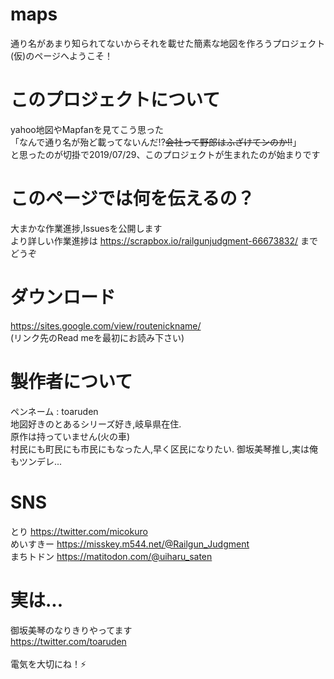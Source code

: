 # maps
通り名があまり知られてないからそれを載せた簡素な地図を作ろうプロジェクト(仮)のページへようこそ！
# このプロジェクトについて
yahoo地図やMapfanを見てこう思った <br>
「なんで通り名が殆ど載ってないんだ!?~~会社って野郎はふざけてンのか!!~~」<br>
と思ったのが切掛で2019/07/29、このプロジェクトが生まれたのが始まりです 
# このページでは何を伝えるの？
大まかな作業進捗,Issuesを公開します <br>
より詳しい作業進捗は <https://scrapbox.io/railgunjudgment-66673832/> までどうぞ
# ダウンロード
<https://sites.google.com/view/routenickname/> <br>
(リンク先のRead meを最初にお読み下さい)
# 製作者について
ペンネーム : toaruden <br>
地図好きのとあるシリーズ好き,岐阜県在住. <br>
原作は持っていません(火の車) <br>
村民にも町民にも市民にもなった人,早く区民になりたい.
御坂美琴推し,実は俺もツンデレ...
# SNS
とり <https://twitter.com/micokuro> <br>
めいすきー <https://misskey.m544.net/@Railgun_Judgment> <br>
まちトドン <https://matitodon.com/@uiharu_saten>
# 実は...
御坂美琴のなりきりやってます <br>
<https://twitter.com/toaruden> <br>
<br>
電気を大切にね！⚡
